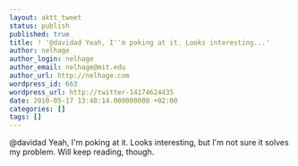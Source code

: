 ```yaml
---
layout: aktt_tweet
status: publish
published: true
title: ! '@davidad Yeah, I''m poking at it. Looks interesting...'
author: nelhage
author_login: nelhage
author_email: nelhage@mit.edu
author_url: http://nelhage.com
wordpress_id: 663
wordpress_url: http://twitter-14174624435
date: 2010-05-17 13:48:14.000000000 +02:00
categories: []
tags: []
---
```

@davidad Yeah, I'm poking at it. Looks interesting, but I'm not sure it solves my problem. Will keep reading, though.
